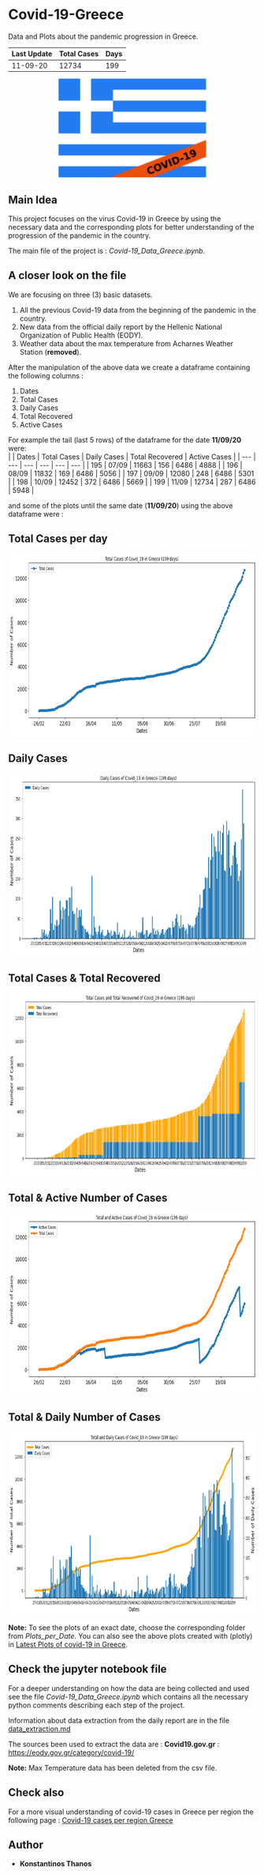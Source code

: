 # Covid-19-Greece
Data and Plots about the pandemic progression in Greece. 

| Last Update | Total Cases | Days |
|     ---     |     ---     |  --- |
|  11-09-20   |    12734    |  199 |

<p align="center">
  <img width="300" height="200" src="imgs/flag.png">
</p>

## Main Idea
This project focuses on the virus Covid-19 in Greece by using the necessary data and the corresponding plots for better understanding of the progression of the pandemic in the country.

The main file of the project is : *Covid-19_Data_Greece.ipynb*.  

## A closer look on the file

We are focusing on three (3) basic datasets.

1. All the previous Covid-19 data from the beginning of the pandemic in the country.
2. New data from the official daily report by the Hellenic National Organization of Public Health (EODY).
3. Weather data about the max temperature from Acharnes Weather Station (**removed**).

After the manipulation of the above data we create a dataframe containing the following columns :

1. Dates
2. Total Cases
3. Daily Cases
4. Total Recovered
5. Active Cases

For example the tail (last 5 rows) of the dataframe for the date **11/09/20** were:  
|       |     Dates   |	Total Cases |	Daily Cases | Total Recovered | Active Cases | 
|  ---  |      ---    |     ---     |     ---    |       ---        |      ---     |
|  195  |    07/09    |   11663     |    156     |       6486       |      4888    |
|  196  |    08/09    |   11832     |    169     |       6486       |      5056    |
|  197  |    09/09    |   12080     |    248     |       6486       |      5301    |
|  198  |    10/09    |   12452     |    372     |       6486       |      5669    |
|  199  |    11/09    |   12734     |    287     |       6486       |      5948    |

and some of the plots until the same date (**11/09/20**) using the above dataframe were :
## Total Cases per day
<p align="center">
  <img width="750" height="370" src="Plots_per_Date/Plots_for_11-09-2020/TotalCases_11-09-2020.png">
</p>

## Daily Cases
<p align="center">
  <img width="750" height="370" src="Plots_per_Date/Plots_for_11-09-2020/DailyCasesBars_11-09-2020.png">
</p>

## Total Cases & Total Recovered
<p align="center">
  <img width="750" height="370" src="Plots_per_Date/Plots_for_11-09-2020/TotalCases_Recovered_11-09-2020.png">
</p>

## Total & Active Number of Cases
<p align="center">
  <img width="750" height="370" src="Plots_per_Date/Plots_for_11-09-2020/Total_ActiveCases_11-09-2020.png">
</p>

## Total & Daily Number of Cases
<p align="center">
  <img width="750" height="370" src="Plots_per_Date/Plots_for_11-09-2020/TotalDaily_11-09-2020.png">
</p>

**Note:** To see the plots of an exact date, choose the corresponding folder from *Plots_per_Date*.
You can also see the above plots created with (plotly) in [Latest Plots of covid-19 in Greece](https://kostasthanos.github.io/svg_map_cases/Data_Plots/Categories/greek_plots.html).

## Check the jupyter notebook file
For a deeper understanding on how the data are being collected and used see the file *Covid-19_Data_Greece.ipynb* which contains all the necessary python comments describing each step of the project. 

Information about data extraction from the daily report are in the file [data_extraction.md](https://github.com/kostasthanos/Covid-19-Greece/blob/master/data_extraction.md)

The sources been used to extract the data are : 
**Covid19.gov.gr** : https://eody.gov.gr/category/covid-19/

**Note:** Max Temperature data has been deleted from the csv file.

## Check also 
For a more visual understanding of covid-19 cases in Greece per region the following page : 
[Covid-19 cases per region Greece](https://kostasthanos.github.io/svg_map_cases/regions_index.html)

## Author
* **Konstantinos Thanos**
